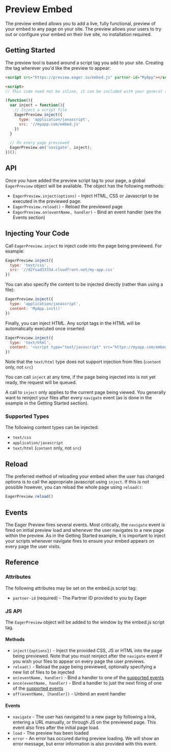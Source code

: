 # Preview Embed

The preview embed allows you to add a live, fully functional, preview of your
embed to any page on your site.  The preview allows your users to try out or
configure your embed on their live site, no installation required.

## Getting Started

The preview tool is based around a script tag you add to your site.
Creating the tag wherever you'd like the preview to appear:

```html
<script src="https://preview.eager.io/embed.js" partner-id="MyApp"></script>

<script>
// This code need not be inline, it can be included with your general scripts.

(function(){
  var inject = function(){
    // Inject a script file
    EagerPreview.inject({
      type: 'application/javascript',
      src: '//myapp.com/embed.js'
    })
  }

  // On every page previewed
  EagerPreview.on('navigate', inject);
})();
```

## API

Once you have added the preview script tag to your page, a global `EagerPreview` object
will be available.  The object has the following methods:

- `EagerPreview.inject(options)` - Inject HTML, CSS or Javascript to be executed in the
  previewed page.
- `EagerPreview.reload()` - Reload the previewed page
- `EagerPreview.on(eventName, handler)` - Bind an event handler (see the Events section)

## Injecting Your Code

Call `EagerPreview.inject` to inject code into the page being previewed.  For example:

```javascript
EagerPreview.inject({
  type: 'text/css',
  src: '//d2fsad3333d.cloudfront.net/my-app.css'
})
```

You can also specify the content to be injected directly (rather than using a file):


```javascript
EagerPreview.inject({
  type: 'application/javascript',
  content: 'MyApp.init()'
})
```

Finally, you can inject HTML.  Any script tags in the HTML will be automatically executed
once inserted:

```javascript
EagerPreview.inject({
  type: 'text/html',
  content: '<script type="text/javascript" src="https://myapp.com/embed.js" onload="MyApp.init()" data-user-id="5"></'+'script>'
})
```

Note that the `text/html` type does not support injection from files (`content` only, not `src`)

You can call `inject` at any time, if the page being injected into is not yet ready, the
request will be queued.

A call to `inject` only applies to the current page being viewed.  You generally want to
reinject your files after every `navigate` event (as is done in the example in the Getting
Started section).

### Supported Types

The following content types can be injected:

- `text/css`
- `application/javascript`
- `text/html` (`content` only, not `src`)

## Reload

The preferred method of reloading your embed when the user has changed options is to call
the appropriate javascript using `inject`.  If this is not possible however, you can reload
the whole page using `reload()`:

```javascript
EagerPreview.reload()
```

## Events

The Eager Preview fires several events. Most critically, the `navigate` event is fired on
initial preview load and whenever the user navigates to a new page within the preview.  As
in the Getting Started example, it is important to inject your scripts whenever navigate fires
to ensure your embed appears on every page the user visits.

## Reference

### Attributes

The following attributes may be set on the embed.js script tag:

- `partner-id` (required) - The Partner ID provided to you by Eager

### JS API

The `EagerPreview` object will be added to the window by the embed.js
script tag.

#### Methods

- `inject({options})` - Inject the provided CSS, JS or HTML into the page being previewed.  Note that you
must reinject after the `navigate` event if you wish your files to appear on every page the user previews.
- `reload()` - Reload the page being previewed, optionally specifying a new list of files to be injected
- `on(eventName, handler)` - Bind a handler to one of the [supported events](#events)
- `once(eventName, handler)` - Bind a handler to just the next firing of one of the [supported events](#events)
- `off(eventName, [handler])` - Unbind an event handler

#### Events

- `navigate` - The user has navigated to a new page by following a link, entering a URL manually,
  or through JS on the previewed page.  This event also fires after the initial page load.
- `load` - The preview has been loaded
- `error` - An error has occured during preview loading.  We will show an error message, but error information
is also provided with this event.
